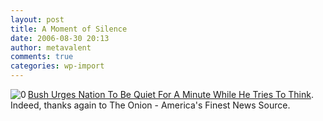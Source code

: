 ```yaml
---
layout: post
title: A Moment of Silence
date: 2006-08-30 20:13
author: metavalent
comments: true
categories: wp-import
---
```

<!--Lead Photo --><a href="https://www.theonion.com/content/node/52106"><img src="https://metavalent.info/images/the_onion_logo.gif" align="left" border="0" alt="0" /></a><!-- Commentary --><a href="https://www.theonion.com/content/node/52106">Bush Urges Nation To Be Quiet For A Minute While He Tries To Think</a>. Indeed, thanks again to The Onion - America's Finest News Source.
